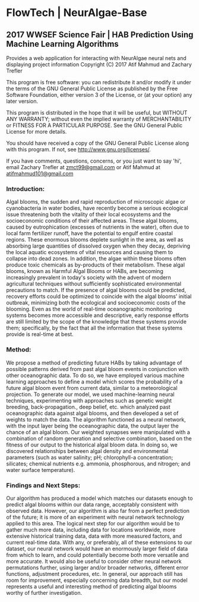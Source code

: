 # FlowTech | NeurAlgae-Base
## 2017 WWSEF Science Fair | HAB Prediction Using Machine Learning Algorithms

Provides a web application for interacting with NeurAlgae neural nets and displaying project information
Copyright (C) 2017 Atif Mahmud and Zachary Trefler

This program is free software: you can redistribute it and/or modify
it under the terms of the GNU General Public License as published by
the Free Software Foundation, either version 3 of the License, or
(at your option) any later version.

This program is distributed in the hope that it will be useful,
but WITHOUT ANY WARRANTY; without even the implied warranty of
MERCHANTABILITY or FITNESS FOR A PARTICULAR PURPOSE.  See the
GNU General Public License for more details.

You should have received a copy of the GNU General Public License
along with this program.  If not, see <http://www.gnu.org/licenses/>.

If you have comments, questions, concerns, or you just want to say 'hi',
email Zachary Trefler at zmct99@gmail.com or Atif Mahmud at atifmahmud101@gmail.com

### Introduction:
Algal blooms, the sudden and rapid reproduction of microscopic algae or cyanobacteria in water bodies, have recently become a serious ecological issue threatening both the vitality of their local ecosystems and the socioeconomic conditions of their affected areas. These algal blooms, caused by eutrophication (excesses of nutrients in the water), often due to local farm fertilizer runoff, have the potential to engulf entire coastal regions. These enormous blooms deplete sunlight in the area, as well as absorbing large quantities of dissolved oxygen when they decay, depriving the local aquatic ecosystems of vital resources and causing them to collapse into dead zones. In addition, the algae within these blooms often produce toxic chemicals as by-products of their metabolism. These algal blooms, known as Harmful Algal Blooms or HABs, are becoming increasingly prevalent in today's society with the advent of modern agricultural techniques without sufficiently sophisticated environmental precautions to match. If the presence of algal blooms could be predicted, recovery efforts could be optimized to coincide with the algal blooms' initial outbreak, minimizing both the ecological and socioeconomic costs of the blooming. Even as the world of real-time oceanographic monitoring systems becomes more accessible and descriptive, early response efforts are still limited by the scope of the knowledge that these systems provide them; specifically, by the fact that all the information that these systems provide is real-time at best.

### Method:
We propose a method of predicting future HABs by taking advantage of possible patterns derived from past algal bloom events in conjunction with other oceanographic data. To do so, we have employed various machine learning approaches to define a model which scores the probability of a future algal bloom event from current data, similar to a meteorological projection. To generate our model, we used machine-learning neural techniques, experimenting with approaches such as genetic weight breeding, back-propagation., deep belief, etc. which analyzed past oceanographic data against algal blooms, and then developed a set of weights to match the data. The algorithm functioned as a neural network, with the input layer being the oceanographic data, the output layer the chance of an algal bloom. Our weighted synapses were manipulated with a combination of random generation and selective combination, based on the fitness of our output to the historical algal bloom data. In doing so, we discovered relationships between algal density and environmental parameters (such as water salinity; pH; chlorophyll-a concentration; silicates; chemical nutrients e.g. ammonia, phosphorous, and nitrogen; and water surface temperature).

### Findings and Next Steps:
Our algorithm has produced a model which matches our datasets enough to predict algal blooms within our data range, acceptably consistent with observed data. However, our algorithm is also far from a perfect prediction of the future; it is more of an experiment with neural network technology applied to this area. The logical next step for our algorithm would be to gather much more data, including data for locations worldwide, more extensive historical training data, data with more measured factors, and current real-time data. With any, or preferably, all of these extensions to our dataset, our neural network would have an enormously larger field of data from which to learn, and could potentially become both more versatile and more accurate. It would also be useful to consider other neural network permutations further, using larger and/or broader networks, different error functions, adjustment procedures, etc. In general, our approach still has room for improvement, especially concerning data breadth, but our model represents a useful and interesting method of predicting algal blooms worthy of further investigation.
